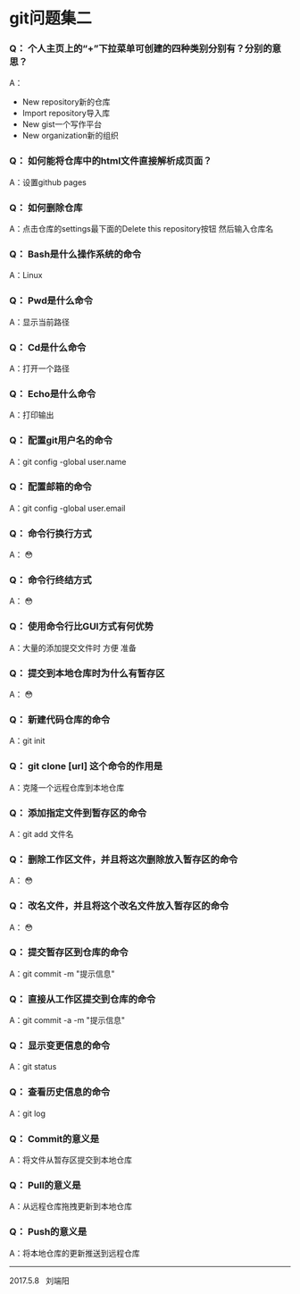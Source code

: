 # git问题集二
### Q： 个人主页上的“+”下拉菜单可创建的四种类别分别有？分别的意思？
A：  

* New repository新的仓库
* Import repository导入库
* New gist一个写作平台
* New organization新的组织

### Q：	如何能将仓库中的html文件直接解析成页面？
A：设置github pages
### Q：	如何删除仓库
A：点击仓库的settings最下面的Delete this repository按钮 然后输入仓库名
### Q：	Bash是什么操作系统的命令
A：Linux
### Q：	Pwd是什么命令
A：显示当前路径
### Q：	Cd是什么命令
A：打开一个路径
### Q：	Echo是什么命令
A：打印输出
### Q：	配置git用户名的命令
A：git config -global user.name
### Q： 	配置邮箱的命令
A：git config -global user.email
### Q：	命令行换行方式
A： :flushed:
### Q：	命令行终结方式
A： :flushed:
### Q：	使用命令行比GUI方式有何优势
A：大量的添加提交文件时 方便 准备
### Q：	提交到本地仓库时为什么有暂存区
A： :flushed:
### Q：	新建代码仓库的命令
A：git init 
### Q：	git clone [url] 这个命令的作用是
A：克隆一个远程仓库到本地仓库
### Q：	添加指定文件到暂存区的命令
A：git add 文件名
### Q：	删除工作区文件，并且将这次删除放入暂存区的命令
A： :flushed:
### Q：	改名文件，并且将这个改名文件放入暂存区的命令
A： :flushed:
### Q：	提交暂存区到仓库的命令
A：git commit -m "提示信息"
### Q：	直接从工作区提交到仓库的命令
A：git commit -a -m "提示信息"
### Q：	显示变更信息的命令
A：git status
### Q：	查看历史信息的命令
A：git log
### Q：	Commit的意义是
A：将文件从暂存区提交到本地仓库
### Q：	Pull的意义是
A：从远程仓库拖拽更新到本地仓库
### Q：	Push的意义是
A：将本地仓库的更新推送到远程仓库

***
2017.5.8  
刘端阳
